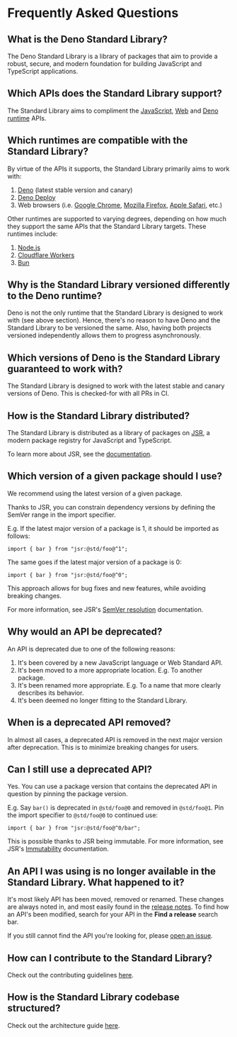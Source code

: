 # Frequently Asked Questions

## What is the Deno Standard Library?

The Deno Standard Library is a library of packages that aim to provide a robust,
secure, and modern foundation for building JavaScript and TypeScript
applications.

## Which APIs does the Standard Library support?

The Standard Library aims to compliment the
[JavaScript](https://developer.mozilla.org/en-US/docs/Web/JavaScript/Reference),
[Web](https://developer.mozilla.org/en-US/docs/Web/API) and
[Deno runtime](https://deno.land/api) APIs.

## Which runtimes are compatible with the Standard Library?

By virtue of the APIs it supports, the Standard Library primarily aims to work
with:

1. [Deno](https://deno.com/) (latest stable version and canary)
1. [Deno Deploy](https://deno.com/deploy)
1. Web browsers (i.e. [Google Chrome](https://www.google.com.au/chrome/),
   [Mozilla Firefox](https://www.mozilla.org/firefox/),
   [Apple Safari](https://www.apple.com/safari/), etc.)

Other runtimes are supported to varying degrees, depending on how much they
support the same APIs that the Standard Library targets. These runtimes include:

1. [Node.js](https://nodejs.org/)
1. [Cloudflare Workers](https://workers.cloudflare.com/)
1. [Bun](https://bun.sh/)

## Why is the Standard Library versioned differently to the Deno runtime?

Deno is not the only runtime that the Standard Library is designed to work with
(see above section). Hence, there's no reason to have Deno and the Standard
Library to be versioned the same. Also, having both projects versioned
independently allows them to progress asynchronously.

## Which versions of Deno is the Standard Library guaranteed to work with?

The Standard Library is designed to work with the latest stable and canary
versions of Deno. This is checked-for with all PRs in CI.

## How is the Standard Library distributed?

The Standard Library is distributed as a library of packages on
[JSR](https://jsr.io/), a modern package registry for JavaScript and TypeScript.

To learn more about JSR, see the [documentation](https://jsr.io/docs).

## Which version of a given package should I use?

We recommend using the latest version of a given package.

Thanks to JSR, you can constrain dependency versions by defining the SemVer
range in the import specifier.

E.g. If the latest major version of a package is 1, it should be imported as
follows:

```ts, ignore
import { bar } from "jsr:@std/foo@^1";
```

The same goes if the latest major version of a package is 0:

```ts, ignore
import { bar } from "jsr:@std/foo@^0";
```

This approach allows for bug fixes and new features, while avoiding breaking
changes.

For more information, see JSR's
[SemVer resolution](https://jsr.io/docs/using-packages#semver-resolution)
documentation.

## Why would an API be deprecated?

An API is deprecated due to one of the following reasons:

1. It's been covered by a new JavaScript language or Web Standard API.
1. It's been moved to a more appropriate location. E.g. To another package.
1. It's been renamed more appropriate. E.g. To a name that more clearly
   describes its behavior.
1. It's been deemed no longer fitting to the Standard Library.

## When is a deprecated API removed?

In almost all cases, a deprecated API is removed in the next major version after
deprecation. This is to minimize breaking changes for users.

## Can I still use a deprecated API?

Yes. You can use a package version that contains the deprecated API in question
by pinning the package version.

E.g. Say `bar()` is deprecated in `@std/foo@0` and removed in `@std/foo@1`. Pin
the import specifier to `@std/foo@0` to continued use:

```ts, ignore
import { bar } from "jsr:@std/foo@^0/bar";
```

This is possible thanks to JSR being immutable. For more information, see JSR's
[Immutability](https://jsr.io/docs/immutability) documentation.

## An API I was using is no longer available in the Standard Library. What happened to it?

It's most likely API has been moved, removed or renamed. These changes are
always noted in, and most easily found in the
[release notes](https://github.com/denoland/deno_std/releases). To find how an
API's been modified, search for your API in the **Find a release** search bar.

If you still cannot find the API you're looking for, please
[open an issue](https://github.com/denoland/deno_std/issues/new?assignees=&labels=bug%2C+needs+triage&projects=&template=bug_report.md&title=).

## How can I contribute to the Standard Library?

Check out the contributing guidelines [here](CONTRIBUTING.md).

## How is the Standard Library codebase structured?

Check out the architecture guide [here](ARCHITECTURE.md).
